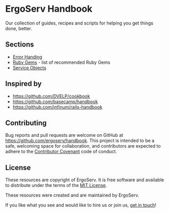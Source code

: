 # ErgoServ Handbook

Our collection of guides, recipes and scripts for helping you get things done, better.

## Sections

* [Error Handing](error_handling.md)
* [Ruby Gems](ruby_gems.md) - list of recommended Ruby Gems
* [Service Objects](service_objects.md)

## Inspired by

* https://github.com/DVELP/cookbook
* https://github.com/basecamp/handbook
* https://github.com/infinum/rails-handbook

## Contributing

Bug reports and pull requests are welcome on GitHub at https://github.com/ergoserv/handbook. This project is intended to be a safe, welcoming space for collaboration, and contributors are expected to adhere to the [Contributor Covenant](http://contributor-covenant.org/) code of conduct.

## License

These resources are copyright of ErgoServ. It is free software and available to distribute under the terms of the [MIT License](http://opensource.org/licenses/MIT).

These resources were created and are maintained by ErgoServ.

If you like what you see and would like to hire us or join us, [get in touch](https://www.ergoserv.com)!
